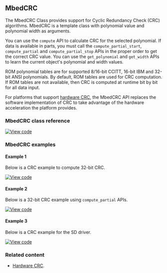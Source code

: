 ## MbedCRC

The MbedCRC Class provides support for Cyclic Redundancy Check (CRC) algorithms. MbedCRC is a template class with polynomial value and polynomial width as arguments.

You can use the `compute` API to calculate CRC for the selected polynomial. If data is available in parts, you must call the `compute_partial_start`, `compute_partial` and `compute_partial_stop` APIs in the proper order to get the correct CRC value. You can use the `get_polynomial` and `get_width` APIs to learn the current object's polynomial and width values.

ROM polynomial tables are for supported 8/16-bit CCITT, 16-bit IBM and 32-bit ANSI polynomials. By default, ROM tables are used for CRC computation. If ROM tables are not available, then CRC is computed at runtime bit by bit for all data input.

For platforms that support [hardware CRC](mbedcrc.html), the MbedCRC API replaces the software implementation of CRC to take advantage of the hardware acceleration the platform provides.

### MbedCRC class reference

[![View code](https://www.mbed.com/embed/?type=library)](https://os.mbed.com/docs/v5.10/mbed-os-api-doxy/_mbed_c_r_c_8h_source.html)

### MbedCRC examples

#### Example 1

Below is a CRC example to compute 32-bit CRC.

[![View code](https://www.mbed.com/embed/?url=https://os.mbed.com/teams/mbed_example/code/CRC_example/)](https://os.mbed.com/teams/mbed_example/code/CRC_example/file/a9d9b5c4a32b/main.cpp)

#### Example 2

Below is a 32-bit CRC example using `compute_partial` APIs.

[![View code](https://www.mbed.com/embed/?url=https://os.mbed.com/teams/mbed_example/code/CRC_partial_example/)](https://os.mbed.com/teams/mbed_example/code/CRC_partial_example/file/d4c48b62da22/main.cpp)

#### Example 3

Below is a CRC example for the SD driver.

[![View code](https://www.mbed.com/embed/?url=https://os.mbed.com/teams/mbed_example/code/CRC_eample_sd/)](https://os.mbed.com/teams/mbed_example/code/CRC_eample_sd/file/97e3e51ca5d5/main.cpp)

### Related content

- [Hardware CRC](mbedcrc.html).
